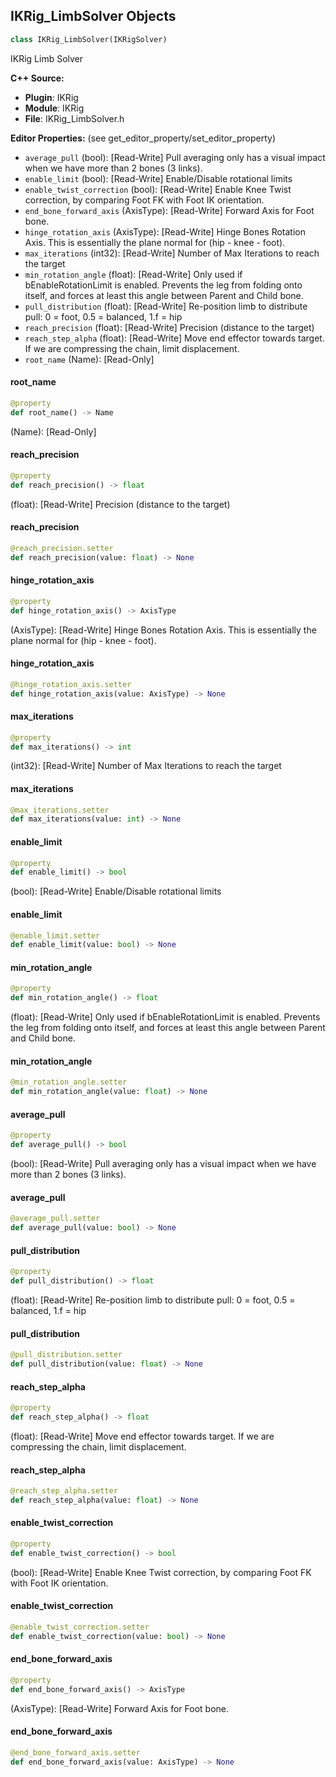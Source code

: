 ## IKRig_LimbSolver Objects

```python
class IKRig_LimbSolver(IKRigSolver)
```

IKRig Limb Solver

**C++ Source:**

- **Plugin**: IKRig
- **Module**: IKRig
- **File**: IKRig_LimbSolver.h

**Editor Properties:** (see get_editor_property/set_editor_property)

- ``average_pull`` (bool):  [Read-Write] Pull averaging only has a visual impact when we have more than 2 bones (3 links).
- ``enable_limit`` (bool):  [Read-Write] Enable/Disable rotational limits
- ``enable_twist_correction`` (bool):  [Read-Write] Enable Knee Twist correction, by comparing Foot FK with Foot IK orientation.
- ``end_bone_forward_axis`` (AxisType):  [Read-Write] Forward Axis for Foot bone.
- ``hinge_rotation_axis`` (AxisType):  [Read-Write] Hinge Bones Rotation Axis. This is essentially the plane normal for (hip - knee - foot).
- ``max_iterations`` (int32):  [Read-Write] Number of Max Iterations to reach the target
- ``min_rotation_angle`` (float):  [Read-Write] Only used if bEnableRotationLimit is enabled. Prevents the leg from folding onto itself,
  and forces at least this angle between Parent and Child bone.
- ``pull_distribution`` (float):  [Read-Write] Re-position limb to distribute pull: 0 = foot, 0.5 = balanced, 1.f = hip
- ``reach_precision`` (float):  [Read-Write] Precision (distance to the target)
- ``reach_step_alpha`` (float):  [Read-Write] Move end effector towards target. If we are compressing the chain, limit displacement.
- ``root_name`` (Name):  [Read-Only]

<a id="unreal.IKRig_LimbSolver.root_name"></a>

#### root_name

```python
@property
def root_name() -> Name
```

(Name):  [Read-Only]

<a id="unreal.IKRig_LimbSolver.reach_precision"></a>

#### reach_precision

```python
@property
def reach_precision() -> float
```

(float):  [Read-Write] Precision (distance to the target)

<a id="unreal.IKRig_LimbSolver.reach_precision"></a>

#### reach_precision

```python
@reach_precision.setter
def reach_precision(value: float) -> None
```

<a id="unreal.IKRig_LimbSolver.hinge_rotation_axis"></a>

#### hinge_rotation_axis

```python
@property
def hinge_rotation_axis() -> AxisType
```

(AxisType):  [Read-Write] Hinge Bones Rotation Axis. This is essentially the plane normal for (hip - knee - foot).

<a id="unreal.IKRig_LimbSolver.hinge_rotation_axis"></a>

#### hinge_rotation_axis

```python
@hinge_rotation_axis.setter
def hinge_rotation_axis(value: AxisType) -> None
```

<a id="unreal.IKRig_LimbSolver.max_iterations"></a>

#### max_iterations

```python
@property
def max_iterations() -> int
```

(int32):  [Read-Write] Number of Max Iterations to reach the target

<a id="unreal.IKRig_LimbSolver.max_iterations"></a>

#### max_iterations

```python
@max_iterations.setter
def max_iterations(value: int) -> None
```

<a id="unreal.IKRig_LimbSolver.enable_limit"></a>

#### enable_limit

```python
@property
def enable_limit() -> bool
```

(bool):  [Read-Write] Enable/Disable rotational limits

<a id="unreal.IKRig_LimbSolver.enable_limit"></a>

#### enable_limit

```python
@enable_limit.setter
def enable_limit(value: bool) -> None
```

<a id="unreal.IKRig_LimbSolver.min_rotation_angle"></a>

#### min_rotation_angle

```python
@property
def min_rotation_angle() -> float
```

(float):  [Read-Write] Only used if bEnableRotationLimit is enabled. Prevents the leg from folding onto itself,
and forces at least this angle between Parent and Child bone.

<a id="unreal.IKRig_LimbSolver.min_rotation_angle"></a>

#### min_rotation_angle

```python
@min_rotation_angle.setter
def min_rotation_angle(value: float) -> None
```

<a id="unreal.IKRig_LimbSolver.average_pull"></a>

#### average_pull

```python
@property
def average_pull() -> bool
```

(bool):  [Read-Write] Pull averaging only has a visual impact when we have more than 2 bones (3 links).

<a id="unreal.IKRig_LimbSolver.average_pull"></a>

#### average_pull

```python
@average_pull.setter
def average_pull(value: bool) -> None
```

<a id="unreal.IKRig_LimbSolver.pull_distribution"></a>

#### pull_distribution

```python
@property
def pull_distribution() -> float
```

(float):  [Read-Write] Re-position limb to distribute pull: 0 = foot, 0.5 = balanced, 1.f = hip

<a id="unreal.IKRig_LimbSolver.pull_distribution"></a>

#### pull_distribution

```python
@pull_distribution.setter
def pull_distribution(value: float) -> None
```

<a id="unreal.IKRig_LimbSolver.reach_step_alpha"></a>

#### reach_step_alpha

```python
@property
def reach_step_alpha() -> float
```

(float):  [Read-Write] Move end effector towards target. If we are compressing the chain, limit displacement.

<a id="unreal.IKRig_LimbSolver.reach_step_alpha"></a>

#### reach_step_alpha

```python
@reach_step_alpha.setter
def reach_step_alpha(value: float) -> None
```

<a id="unreal.IKRig_LimbSolver.enable_twist_correction"></a>

#### enable_twist_correction

```python
@property
def enable_twist_correction() -> bool
```

(bool):  [Read-Write] Enable Knee Twist correction, by comparing Foot FK with Foot IK orientation.

<a id="unreal.IKRig_LimbSolver.enable_twist_correction"></a>

#### enable_twist_correction

```python
@enable_twist_correction.setter
def enable_twist_correction(value: bool) -> None
```

<a id="unreal.IKRig_LimbSolver.end_bone_forward_axis"></a>

#### end_bone_forward_axis

```python
@property
def end_bone_forward_axis() -> AxisType
```

(AxisType):  [Read-Write] Forward Axis for Foot bone.

<a id="unreal.IKRig_LimbSolver.end_bone_forward_axis"></a>

#### end_bone_forward_axis

```python
@end_bone_forward_axis.setter
def end_bone_forward_axis(value: AxisType) -> None
```

<a id="unreal.IKRig_FBIKEffector"></a>